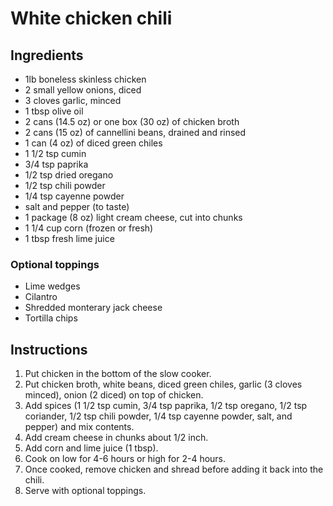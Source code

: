 # White chicken chili

## Ingredients

* 1lb boneless skinless chicken
* 2 small yellow onions, diced
* 3 cloves garlic, minced
* 1 tbsp olive oil
* 2 cans (14.5 oz) or one box (30 oz) of chicken broth
* 2 cans (15 oz) of cannellini beans, drained and rinsed
* 1 can (4 oz) of diced green chiles
* 1 1/2 tsp cumin
* 3/4 tsp paprika
* 1/2 tsp dried oregano
* 1/2 tsp chili powder
* 1/4 tsp cayenne powder
* salt and pepper (to taste)
* 1 package (8 oz) light cream cheese, cut into chunks
* 1 1/4 cup corn (frozen or fresh)
* 1 tbsp fresh lime juice

### Optional toppings

* Lime wedges
* Cilantro
* Shredded monterary jack cheese
* Tortilla chips

## Instructions

1. Put chicken in the bottom of the slow cooker.
1. Put chicken broth, white beans, diced green chiles, garlic (3 cloves minced), onion (2 diced) on top of chicken.
1. Add spices (1 1/2 tsp cumin, 3/4 tsp paprika, 1/2 tsp oregano, 1/2 tsp coriander, 1/2 tsp chili powder, 1/4 tsp cayenne powder, salt, and pepper) and mix contents.
1. Add cream cheese in chunks about 1/2 inch.
1. Add corn and lime juice (1 tbsp).
1. Cook on low for 4-6 hours or high for 2-4 hours.
1. Once cooked, remove chicken and shread before adding it back into the chili.
1. Serve with optional toppings.
